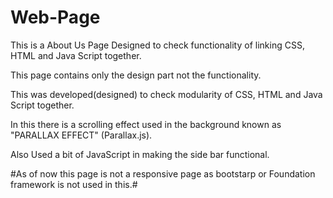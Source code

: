 # Web-Page
This is a About Us Page Designed to check functionality of linking CSS, HTML and Java Script together.

This page contains only the design part not the functionality.

This was developed(designed) to check modularity of CSS, HTML and Java Script together.

In this there is a scrolling effect used in the background known as "PARALLAX EFFECT" (Parallax.js).

Also Used a bit of JavaScript in making the side bar functional.

#As of now this page is not a responsive page as bootstarp or Foundation framework is not used in this.#
